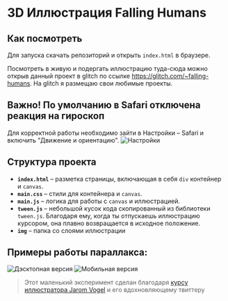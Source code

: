# 3D  Иллюстрация Falling Humans

## Как посмотреть

Для запуска скачать репозиторий и открыть `index.html` в браузере.

Посмотреть в живую и подергать иллюстрацию туда-сюда можно открыв данный проект в glitch по ссылке <https://glitch.com/~falling-humans>. На glitch я размещаю свои любимые проекты.

## Важно! По умолчанию в Safari отключена реакция на гироскоп
Для корректной работы необходимо зайти в Настройки – Safari и включить "Движение и ориентацию".
![Настройки](https://raw.githubusercontent.com/christofer1501/falling_humans/f5845e3f834766a7f42d94e300ecc5d4c92279c9/settings.gif)

## Структура проекта

- **`index.html`** – разметка страницы, включающая в себя `div` контейнер и `canvas`.
- **`main.css`** – стили для контейнера и `canvas`.
- **`main.js`** – логика для работы с `canvas` и иллюстрацией.
- **`tween.js`** – небольшой кусок кода скопированный из библиотеки `tween.js`. Благодаря ему, когда ты отпускаешь иллюстрацию курсором, она плавно возвращается в исходное положение.
- **`img`** – папка со слоями иллюстрации

## Примеры работы параллакса:
![Дэсктопная версия](https://raw.githubusercontent.com/christofer1501/falling_humans/f5845e3f834766a7f42d94e300ecc5d4c92279c9/desktop.gif)
![Мобильная версия](https://raw.githubusercontent.com/christofer1501/falling_humans/f5845e3f834766a7f42d94e300ecc5d4c92279c9/mobile.gif)

>Этот маленький эксперимент сделан благодаря [курсу иллюстратора Jarom Vogel](https://www.skillshare.com/classes/Art-Code-Create-and-Code-an-Interactive-Parallax-Illustration/1862124549?via=user-profile) и его вдохновляющему твиттеру
